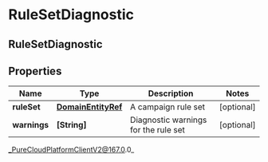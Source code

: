 # RuleSetDiagnostic

## RuleSetDiagnostic

## Properties

|Name | Type | Description | Notes|
|------------ | ------------- | ------------- | -------------|
| **ruleSet** | [**DomainEntityRef**](DomainEntityRef) | A campaign rule set | [optional] |
| **warnings** | **[String]** | Diagnostic warnings for the rule set | [optional] |



_PureCloudPlatformClientV2@167.0.0_
